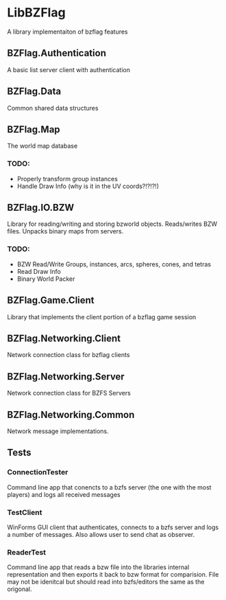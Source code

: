 # LibBZFlag
A library implementaiton of bzflag features

## BZFlag.Authentication
A basic list server client with authentication

## BZFlag.Data
Common shared data structures

## BZFlag.Map
The world map database
### TODO:
* Properly transform group instances
* Handle Draw Info (why is it in the UV coords?!?!?!)

## BZFlag.IO.BZW
Library for reading/writing and storing bzworld objects. Reads/writes BZW files. Unpacks binary maps from servers.
### TODO:
* BZW Read/Write Groups, instances, arcs, spheres, cones, and tetras
* Read Draw Info
* Binary World Packer

## BZFlag.Game.Client
Library that implements the client portion of a bzflag game session

## BZFlag.Networking.Client
Network connection class for bzflag clients

## BZFlag.Networking.Server
Network connection class for BZFS Servers

## BZFlag.Networking.Common
Network message implementations.

## Tests

### ConnectionTester
Command line app that conencts to a bzfs server (the one with the most players) and logs all received messages

### TestClient
WinForms GUI client that authenticates, connects to a bzfs server and logs a number of messages. Also allows user to send chat as observer.

### ReaderTest
Command line app that reads a bzw file into the libraries internal representation and then exports it back to bzw format for comparision.
File may not be idenitcal but should read into bzfs/editors the same as the origonal.
